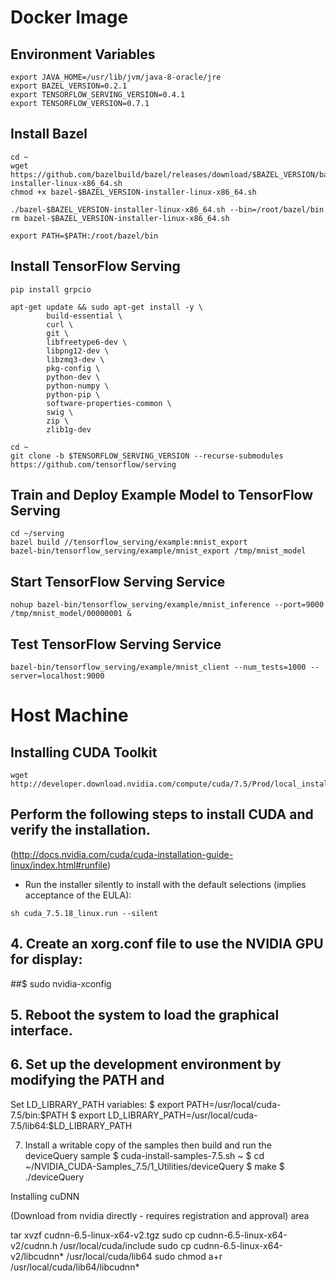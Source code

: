 # Docker Image
## Environment Variables
```
export JAVA_HOME=/usr/lib/jvm/java-8-oracle/jre
export BAZEL_VERSION=0.2.1
export TENSORFLOW_SERVING_VERSION=0.4.1
export TENSORFLOW_VERSION=0.7.1
```

## Install Bazel
```
cd ~
wget https://github.com/bazelbuild/bazel/releases/download/$BAZEL_VERSION/bazel-$BAZEL_VERSION-installer-linux-x86_64.sh
chmod +x bazel-$BAZEL_VERSION-installer-linux-x86_64.sh

./bazel-$BAZEL_VERSION-installer-linux-x86_64.sh --bin=/root/bazel/bin
rm bazel-$BAZEL_VERSION-installer-linux-x86_64.sh

export PATH=$PATH:/root/bazel/bin
```

## Install TensorFlow Serving
```
pip install grpcio

apt-get update && sudo apt-get install -y \
        build-essential \
        curl \
        git \
        libfreetype6-dev \
        libpng12-dev \
        libzmq3-dev \
        pkg-config \
        python-dev \
        python-numpy \
        python-pip \
        software-properties-common \
        swig \
        zip \
        zlib1g-dev

cd ~
git clone -b $TENSORFLOW_SERVING_VERSION --recurse-submodules https://github.com/tensorflow/serving

```

## Train and Deploy Example Model to TensorFlow Serving
```
cd ~/serving
bazel build //tensorflow_serving/example:mnist_export
bazel-bin/tensorflow_serving/example/mnist_export /tmp/mnist_model
```

## Start TensorFlow Serving Service
```
nohup bazel-bin/tensorflow_serving/example/mnist_inference --port=9000 /tmp/mnist_model/00000001 &
```

## Test TensorFlow Serving Service
```
bazel-bin/tensorflow_serving/example/mnist_client --num_tests=1000 --server=localhost:9000
```

# Host Machine
## Installing CUDA Toolkit

```
wget http://developer.download.nvidia.com/compute/cuda/7.5/Prod/local_installers/cuda_7.5.18_linux.run
```

## Perform the following steps to install CUDA and verify the installation.

(http://docs.nvidia.com/cuda/cuda-installation-guide-linux/index.html#runfile)

* Run the installer silently to install with the default selections (implies acceptance of
the EULA):
```
sh cuda_7.5.18_linux.run --silent
```

## 4. Create an xorg.conf file to use the NVIDIA GPU for display:
##$ sudo nvidia-xconfig
## 5. Reboot the system to load the graphical interface.
## 6. Set up the development environment by modifying the PATH and

Set LD_LIBRARY_PATH variables:
$ export PATH=/usr/local/cuda-7.5/bin:$PATH
$ export LD_LIBRARY_PATH=/usr/local/cuda-7.5/lib64:$LD_LIBRARY_PATH

7. Install a writable copy of the samples then build and run the deviceQuery sample
$ cuda-install-samples-7.5.sh ~
$ cd ~/NVIDIA_CUDA-Samples_7.5/1_Utilities/deviceQuery
$ make
$ ./deviceQuery

Installing cuDNN

(Download from nvidia directly - requires registration and approval) area 

tar xvzf cudnn-6.5-linux-x64-v2.tgz
sudo cp cudnn-6.5-linux-x64-v2/cudnn.h /usr/local/cuda/include
sudo cp cudnn-6.5-linux-x64-v2/libcudnn* /usr/local/cuda/lib64
sudo chmod a+r /usr/local/cuda/lib64/libcudnn*
